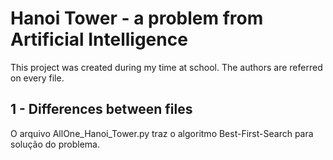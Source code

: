 # Hanoi Tower - a problem from Artificial Intelligence

  This project was created during my time at school. The authors are referred on every file.

## 1 - Differences between files

O arquivo AllOne_Hanoi_Tower.py traz o algoritmo Best-First-Search para solução do problema. 

##
